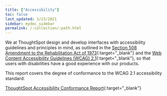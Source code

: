 ```yaml
---
title: ["Accessibility"]
toc: false
last_updated: 3/23/2021
sidebar: mydoc_sidebar
permalink: /:collection/:path.html
---
```


We at ThoughtSpot design and develop interfaces with accessibility guidelines and principles in mind, as outlined in the [Section 508 Amendment to the Rehabilitation Act of 1973](https://www.section508.gov/manage/laws-and-policies){:target="_blank"} and the [Web Content Accessibility Guidelines (WCAG) 2.1](https://www.w3.org/TR/WCAG21/){:target="_blank"}, so that users with disabilities have a good experience with our products.

This report covers the degree of conformance to the WCAG 2.1 accessibility standard:

   [ThoughtSpot Accessibility Conformance Report](https://www.thoughtspot.com/sites/default/files/pdf/Thoughtspot-Accessibility-Conformance-Report-WCAG-Edition.pdf){:target="_blank"}
